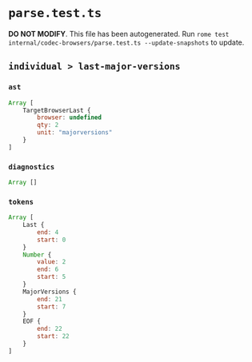 # `parse.test.ts`

**DO NOT MODIFY**. This file has been autogenerated. Run `rome test internal/codec-browsers/parse.test.ts --update-snapshots` to update.

## `individual > last-major-versions`

### `ast`

```javascript
Array [
	TargetBrowserLast {
		browser: undefined
		qty: 2
		unit: "majorversions"
	}
]
```

### `diagnostics`

```javascript
Array []
```

### `tokens`

```javascript
Array [
	Last {
		end: 4
		start: 0
	}
	Number {
		value: 2
		end: 6
		start: 5
	}
	MajorVersions {
		end: 21
		start: 7
	}
	EOF {
		end: 22
		start: 22
	}
]
```
